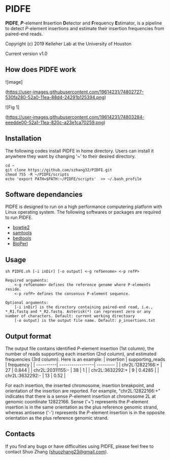 # PIDFE
__PIDFE__, __*P*__-element **I**nsertion **D**etector and **F**requency **E**stimator, is a pipeline to detect *P*-element insertions and estimate their insertion frequencies from paired-end reads.

Copyright (c) 2019 Kelleher Lab at the University of Houston

Current version v1.0

## How does PIDFE work
![image]

(https://user-images.githubusercontent.com/19614231/74802727-530fa280-52a0-11ea-88d4-24291b125394.png)

![Fig  1]

(https://user-images.githubusercontent.com/19614231/74803284-eeedde00-52a1-11ea-820c-a23e1ca70259.png)

## Installation
The following codes install PIDFE in home directory. Users can install it anywhere they want by changing '~' to their desired directory.

    cd ~
    git clone https://github.com/szhang32/PIDFE.git
    chmod 755 -R ~/PIDFE/scripts
    echo 'export PATH=$PATH:~/PIDFE/scripts'  >> ~/.bash_profile
    
## Software dependancies
PIDFE is designed to run on a high performance computering platform with Linux operating system. The following softwares or packages are required to run PIDFE.
- [bowtie2](http://bowtie-bio.sourceforge.net/bowtie2/manual.shtml)
- [samtools](http://www.htslib.org/doc/samtools-1.2.html)
- [bedtools](https://bedtools.readthedocs.io/en/latest/)
- [BioPerl](https://bioperl.org)

## Usage
    sh PIDFE.sh [-i inDir] [-o output] <-g refGenome> <-p refP>
    
    Required arguments:
        <-g refGenome> defines the reference genome where P-elements reside.
        <-p refP> defines the consensus P-element sequence.
 
    Optional arguments:
        [-i inDir] is the directory containing paired-end read, i.e., *_R1.fastq and *_R2.fastq. Asterisk(*) can represent zero or any number of characters. Default: current working directoary  
        [-o output] is the output file name. Default: p_insertions.txt

## Output format
The output file contains identified *P*-element insertion (1st column), the number of reads supporting each insertion (2nd column), and estimated frequencies (3rd column).
Here is an example:
| insertion | supporting_reads | frequency |
| ----------| -----------------| --------- |
| chr2L:12822166:+ | 27 | 0.844 |
| chr2L:20311155:- | 38 | 1 |
| chr2L:3632292:+ | 9	| 0.4285 |
| chr2L:3632292:- | 13 | 0.52 |

For each insertion, the inserted chromosome, insertion breakpoint, and orientation of the insertion are reported. For example, "chr2L:12822166:+" indicates that there is a sense *P*-element insertion at chromosome 2L at genomic coordinate 12822166. Sense ('+') represents the *P*-element insertion is in the same orientation as the plus reference genomic strand, whereas antisense ('-') represents the *P*-element insertion is in the opposite orientation as the plus reference genomic strand.

## Contacts
If you find any bugs or have difficulties using PIDFE, please feel free to contact Shuo Zhang (shuozhang23@gmail.com).
